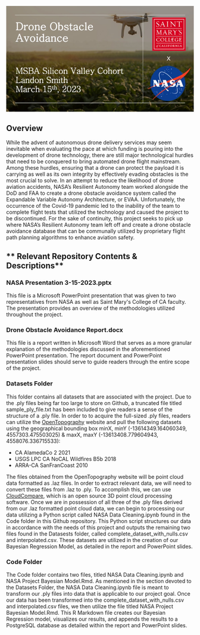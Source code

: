 ![alt text](https://github.com/landonsmith235/NASA_Drone_Obstacle_Avoidance/blob/1307f958e99e8eae1abf26fd522700ed982ab1ab/Images/intro_slide.jpg)

## **Overview**
While the advent of autonomous drone delivery services may seem inevitable when evaluating the pace at which funding is pouring into the development of drone technology, there are still major technological hurdles that need to be conquered to bring automated drone flight mainstream. Among these hurdles, ensuring that a drone can protect the payload it is carrying as well as its own integrity by effectively evading obstacles is the most crucial to solve. In an attempt to reduce the likelihood of drone aviation accidents, NASA’s Resilient Autonomy team worked alongside the DoD and FAA to create a drone obstacle avoidance system called the Expandable Variable Autonomy Architecture, or EVAA. Unfortunately, the occurrence of the Covid-19 pandemic led to the inability of the team to complete flight tests that utilized the technology and caused the project to be discontinued. For the sake of continuity, this project seeks to pick up where NASA’s Resilient Autonomy team left off and create a drone obstacle avoidance database that can be communally utilized by proprietary flight path planning algorithms to enhance aviation safety.

## ** Relevant Repository Contents & Descriptions**
### **NASA Presentation 3-15-2023.pptx**
This file is a Microsoft PowerPoint presentation that was given to two representatives from NASA as well as Saint Mary's College of CA faculty. The presentation provides an overview of the methodologies utilized throughout the project. 

### **Drone Obstacle Avoidance Report.docx**
This file is a report written in Microsoft Word that serves as a more granular explanation of the methodologies discussed in the aforementioned PowerPoint presentation. The report document and PowerPoint presentation slides should serve to guide readers through the entire scope of the project.

### **Datasets Folder**
This folder contains all datasets that are associated with the project. Due to the .ply files being far too large to store on Github, a truncated file titled sample_ply_file.txt has been included to give readers a sense of the structure of a .ply file. In order to to acquire the full-sized .ply files, readers can utilize the [OpenTopography](https://www.google.com](https://opentopography.org/)) website and pull the following datasets using the geographical bounding box minX, minY (-13614349.164060349, 4557303.475503025) & maxX, maxY (-13613408.779604943, 4558076.336715533):

* CA AlamedaCo 2 2021
* USGS LPC CA NoCAL Wildfires B5b 2018
* ARRA-CA SanFranCoast 2010

The files obtained from the OpenTopography website will be point cloud data formatted as .laz files. In order to extract relevant data, we will need to convert these files from .laz to .ply. To accomplish this, we can use [CloudCompare](https://www.danielgm.net/cc/), which is an open source 3D point cloud processing software. Once we are in possession of all three of the .ply files derived from our .laz formatted point cloud data, we can begin to processing our data utilizing a Python script called NASA Data Cleaning.ipynb found in the Code folder in this Github repository. This Python script structures our data in accordance with the needs of this project and outputs the remaining two files found in the Datasests folder, called complete_dataset_with_nulls.csv and interpolated.csv. These datasets are utilized in the creation of our Bayesian Regression Model, as detailed in the report and PowerPoint slides.

### **Code Folder**
The Code folder contains two files, titled NASA Data Cleaning.ipynb and NASA Project Bayesian Model.Rmd. As mentioned in the section devoted to the Datasets Folder, the NASA Data Cleaning.ipynb file is meant to transform our .ply files into data that is applicable to our project goal. Once our data has been transformed into the complete_dataset_with_nulls.csv and interpolated.csv files, we then utilize the file titled NASA Project Bayesian Model.Rmd. This R Markdown file creates our Bayesian Regression model, visualizes our results, and appends the results to a PostgreSQL database as detailed within the report and PowerPoint slides. 
